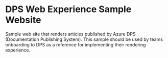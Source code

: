 # DPS Web Experience Sample Website

Sample web site that renders articles published by Azure DPS (Documentation Publishing System). This sample should be used by teams onboarding to DPS as a reference for implementing their rendering experience.
